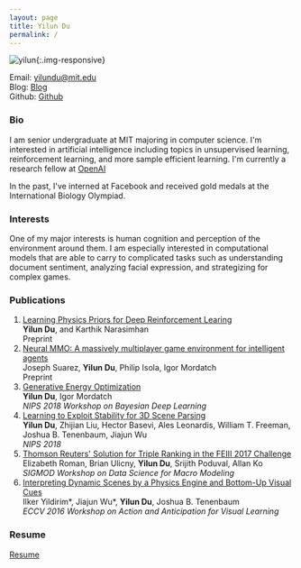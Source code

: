 ```yaml
---
layout: page
title: Yilun Du
permalink: /
---
```


![yilun]({{site.url}}/images/yilun.jpg){:.img-responsive}

Email: [yilundu@mit.edu](mailto:yilundu@mit.edu)  
Blog: [Blog]({{site.url}}/blog)  
Github: [Github](https://github.com/yilundu)   

### Bio

I am senior undergraduate at MIT majoring in computer science. I'm interested in artificial intelligence including topics in 
unsupervised learning, reinforcement learning, and more sample efficient learning. I'm currently a research fellow at 
[OpenAI](https://www.openai.com/)

In the past, I've interned at Facebook and received gold medals at the International Biology Olympiad.
    

### Interests

One of my major interests is human cognition and perception of the environment around them. I am especially interested
in computational models that are able to carry to complicated tasks such as understanding document sentiment, analyzing facial expression,
and strategizing for complex games.

### Publications

1. [Learning Physics Priors for Deep Reinforcement Learing](https://openreview.net/pdf?id=SklrrhRqFX)  
   **Yilun Du**, and Karthik Narasimhan  
   Preprint
2. [Neural MMO: A massively multiplayer game environment for intelligent agents](https://openreview.net/pdf?id=S1gWz2CcKX)  
   Joseph Suarez, **Yilun Du**, Philip Isola, Igor Mordatch  
   Preprint
3. [Generative Energy Optimization]({{site.url}}/ebm.pdf)    
   **Yilun Du**, Igor Mordatch    
   *NIPS 2018 Workshop on Bayesian Deep Learning*    
4. [Learning to Exploit Stability for 3D Scene Parsing](https://papers.nips.cc/paper/7444-learning-to-exploit-stability-for-3d-scene-parsing.pdf)  
   **Yilun Du**, Zhijian Liu, Hector Basevi, Ales Leonardis, William T. Freeman, Joshua B. Tenenbaum, Jiajun Wu    
   *NIPS 2018*  
5. [Thomson Reuters' Solution for Triple Ranking in the FEIII 2017 Challenge](http://delivery.acm.org/10.1145/3080000/3077253/a6-Roman.pdf?ip=18.101.24.159&id=3077253&acc=ACTIVE%20SERVICE&key=7777116298C9657D%2EDE5F786C30E1A3B4%2E4D4702B0C3E38B35%2E4D4702B0C3E38B35&__acm__=1543111837_d4aafcf58ac0fd1af61af35603311e98)   
    Elizabeth Roman, Brian Ulicny, **Yilun Du**, Srijith Poduval, Allan Ko  
   *SIGMOD Workshop on Data Science for Macro Modeling*
6. [Interpreting Dynamic Scenes by a Physics Engine and Bottom-Up Visual Cues](http://www.mit.edu/~ilkery/papers/aavl_yildirimetalfinal.pdf)  
   Ilker Yildirim\*, Jiajun Wu\*, **Yilun Du**, Joshua B. Tenenbaum  
   *ECCV 2016 Workshop on Action and Anticipation for Visual Learning*    


### Resume
[Resume]({{site.url}}/resume.pdf)
